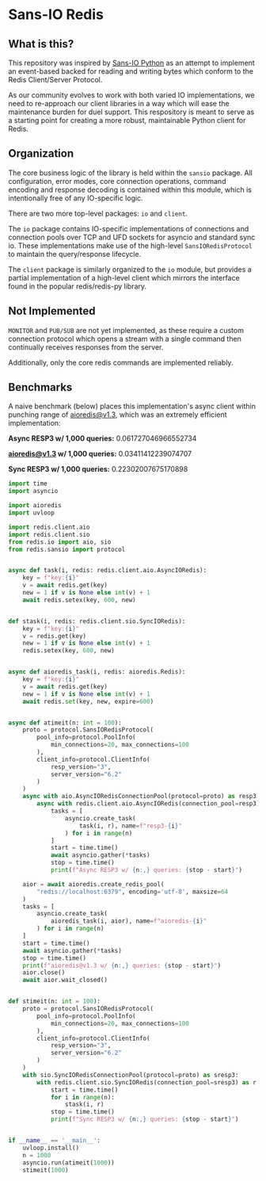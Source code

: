 # Sans-IO Redis

## What is this?

This repository was inspired by [Sans-IO Python](https://sans-io.readthedocs.io/) as 
an attempt to implement an event-based backed for reading and writing bytes which 
conform to the Redis Client/Server Protocol.

As our community evolves to work with both varied IO implementations, we need to 
re-approach our client libraries in a way which will ease the maintenance burden for 
duel support. This respository is meant to serve as a starting point for creating a 
more robust, maintainable Python client for Redis.

## Organization

The core business logic of the library is held within the `sansio` package. All 
configuration, error modes, core connection operations, command encoding and 
response decoding is contained within this module, which is intentionally free of 
any IO-specific logic.

There are two more top-level packages: `io` and `client`.

The `io` package contains IO-specific implementations of connections and connection 
pools over TCP and UFD sockets for asyncio and standard sync io. These 
implementations make use of the high-level `SansIORedisProtocol` to maintain the 
query/response lifecycle.

The `client` package is similarly organized to the `io` module, but provides a 
partial implementation of a high-level client which mirrors the interface found in 
the popular redis/redis-py library.


## Not Implemented

`MONITOR` and `PUB/SUB` are not yet implemented, as these require a custom 
connection protocol which opens a stream with a single command then continually 
receives responses from the server.

Additionally, only the core redis commands are implemented reliably.


## Benchmarks

A naive benchmark (below) places this implementation's async client within punching 
range of aioredis@v1.3, which was an extremely efficient implementation:

**Async RESP3 w/ 1,000 queries:** 0.061727046966552734 

**aioredis@v1.3 w/ 1,000 queries:** 0.03411412239074707 

**Sync RESP3 w/ 1,000 queries:** 0.22302007675170898

```python
import time
import asyncio

import aioredis
import uvloop

import redis.client.aio
import redis.client.sio
from redis.io import aio, sio
from redis.sansio import protocol


async def task(i, redis: redis.client.aio.AsyncIORedis):
    key = f"key:{i}"
    v = await redis.get(key)
    new = 1 if v is None else int(v) + 1
    await redis.setex(key, 600, new)


def stask(i, redis: redis.client.sio.SyncIORedis):
    key = f"key:{i}"
    v = redis.get(key)
    new = 1 if v is None else int(v) + 1
    redis.setex(key, 600, new)


async def aioredis_task(i, redis: aioredis.Redis):
    key = f"key:{i}"
    v = await redis.get(key)
    new = 1 if v is None else int(v) + 1
    await redis.set(key, new, expire=600)


async def atimeit(n: int = 100):
    proto = protocol.SansIORedisProtocol(
        pool_info=protocol.PoolInfo(
            min_connections=20, max_connections=100
        ),
        client_info=protocol.ClientInfo(
            resp_version="3",
            server_version="6.2"
        )
    )
    async with aio.AsyncIORedisConnectionPool(protocol=proto) as resp3:
        async with redis.client.aio.AsyncIORedis(connection_pool=resp3) as r:
            tasks = [
                asyncio.create_task(
                    task(i, r), name=f"resp3-{i}"
                ) for i in range(n)
            ]
            start = time.time()
            await asyncio.gather(*tasks)
            stop = time.time()
            print(f"Async RESP3 w/ {n:,} queries: {stop - start}")

    aior = await aioredis.create_redis_pool(
        "redis://localhost:6379", encoding='utf-8', maxsize=64
    )
    tasks = [
        asyncio.create_task(
            aioredis_task(i, aior), name=f"aioredis-{i}"
        ) for i in range(n)
    ]
    start = time.time()
    await asyncio.gather(*tasks)
    stop = time.time()
    print(f"aioredis@v1.3 w/ {n:,} queries: {stop - start}")
    aior.close()
    await aior.wait_closed()


def stimeit(n: int = 100):
    proto = protocol.SansIORedisProtocol(
        pool_info=protocol.PoolInfo(
            min_connections=20, max_connections=100
        ),
        client_info=protocol.ClientInfo(
            resp_version="3",
            server_version="6.2"
        )
    )
    with sio.SyncIORedisConnectionPool(protocol=proto) as sresp3:
        with redis.client.sio.SyncIORedis(connection_pool=sresp3) as r:
            start = time.time()
            for i in range(n):
                stask(i, r)
            stop = time.time()
            print(f"Sync RESP3 w/ {n:,} queries: {stop - start}")


if __name__ == '__main__':
    uvloop.install()
    n = 1000
    asyncio.run(atimeit(1000))
    stimeit(1000)

```

